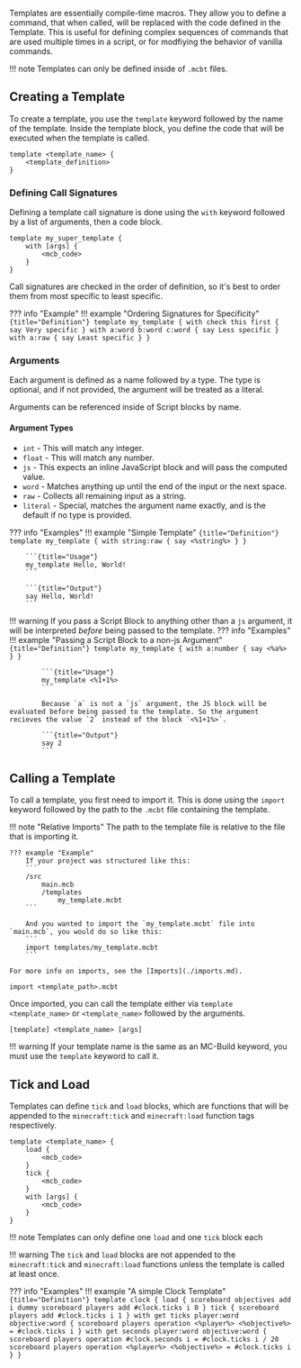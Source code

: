 Templates are essentially compile-time macros. They allow you to define a command, that when called, will be replaced with the code defined in the Template. This is useful for defining complex sequences of commands that are used multiple times in a script, or for modfiying the behavior of vanilla commands.

!!! note
    Templates can only be defined inside of `.mcbt` files.

## Creating a Template

To create a template, you use the `template` keyword followed by the name of the template. Inside the template block, you define the code that will be executed when the template is called.

```
template <template_name> {
    <template_definition>
}
```

### Defining Call Signatures

Defining a template call signature is done using the `with` keyword followed by a list of arguments, then a code block.

```
template my_super_template {
    with [args] {
        <mcb_code>
    }
}
```

Call signatures are checked in the order of definition, so it's best to order them from most specific to least specific.

??? info "Example"
    !!! example "Ordering Signatures for Specificity"
        ```{title="Definition"}
        template my_template {
            with check this first {
                say Very specific
            }
            with a:word b:word c:word {
                say Less specific
            }
            with a:raw {
                say Least specific
            }
        }
        ```

### Arguments

Each argument is defined as a name followed by a type. The type is optional, and if not provided, the argument will be treated as a literal.

Arguments can be referenced inside of Script blocks by name.

#### Argument Types
- `int` - This will match any integer.
- `float` - This will match any number.
- `js` - This expects an inline JavaScript block and will pass the computed value.
- `word` - Matches anything up until the end of the input or the next space.
- `raw` - Collects all remaining input as a string.
- `literal` - Special, matches the argument name exactly, and is the default if no type is provided.

??? info "Examples"
    !!! example "Simple Template"
        ```{title="Definition"}
        template my_template {
            with string:raw {
                say <%string%>
            }
        }
        ```

        ```{title="Usage"}
        my_template Hello, World!
        ```

        ```{title="Output"}
        say Hello, World!
        ```

!!! warning
    If you pass a Script Block to anything other than a `js` argument, it will be interpreted *before* being passed to the template.
    ??? info "Examples"
        !!! example "Passing a Script Block to a non-js Argument"
            ```{title="Definition"}
            template my_template {
                with a:number {
                    say <%a%>
                }
            }
            ```

            ```{title="Usage"}
            my_template <%1+1%>
            ```

            Because `a` is not a `js` argument, the JS block will be evaluated before being passed to the template. So the argument recieves the value `2` instead of the block `<%1+1%>`.

            ```{title="Output"}
            say 2
            ```


## Calling a Template

To call a template, you first need to import it. This is done using the `import` keyword followed by the path to the `.mcbt` file containing the template.

!!! note "Relative Imports"
    The path to the template file is relative to the file that is importing it.
    
    ??? example "Example"
        If your project was structured like this:
        ```
        /src
            main.mcb
            /templates
                my_template.mcbt
        ```

        And you wanted to import the `my_template.mcbt` file into `main.mcb`, you would do so like this:
        ```
        import templates/my_template.mcbt
        ```

    For more info on imports, see the [Imports](./imports.md).
```
import <template_path>.mcbt
```


Once imported, you can call the template either via `template <template_name>` or `<template_name>` followed by the arguments.

```
[template] <template_name> [args]
```

!!! warning
    If your template name is the same as an MC-Build keyword, you must use the `template` keyword to call it.


## Tick and Load

Templates can define `tick` and `load` blocks, which are functions that will be appended to the `minecraft:tick` and `minecraft:load` function tags respectively.

```
template <template_name> {
    load {
        <mcb_code>
    }
    tick {
        <mcb_code>
    }
    with [args] {
        <mcb_code>
    }
}
```

!!! note
    Templates can only define one `load` and one `tick` block each

!!! warning
    The `tick` and `load` blocks are not appended to the `minecraft:tick` and `minecraft:load` functions unless the template is called at least once.


??? info "Examples"
    !!! example "A simple Clock Template"
        ```{title="Definition"}
        template clock {
            load {
                scoreboard objectives add i dummy
                scoreboard players add #clock.ticks i 0
            }
            tick {
                scoreboard players add #clock.ticks i 1
            }
            with get ticks player:word objective:word {
                scoreboard players operation <%player%> <%objective%> = #clock.ticks i
            }
            with get seconds player:word objective:word {
                scoreboard players operation #clock.seconds i = #clock.ticks i / 20
                scoreboard players operation <%player%> <%objective%> = #clock.ticks i
            }
        }
        ```